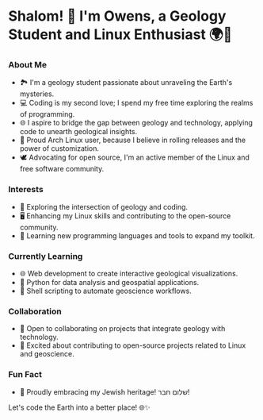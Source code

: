 # Shalom! 👋 I'm Owens, a Geology Student and Linux Enthusiast 🌍🐧

### About Me
- 🏞️ I'm a geology student passionate about unraveling the Earth's mysteries.
- 💻 Coding is my second love; I spend my free time exploring the realms of programming.
- 🌐 I aspire to bridge the gap between geology and technology, applying code to unearth geological insights.
- 🐧 Proud Arch Linux user, because I believe in rolling releases and the power of customization.
- 🕊️ Advocating for open source, I'm an active member of the Linux and free software community.

### Interests
- 🚀 Exploring the intersection of geology and coding.
- 🖥️ Enhancing my Linux skills and contributing to the open-source community.
- 🌱 Learning new programming languages and tools to expand my toolkit.

### Currently Learning
- 🌐 Web development to create interactive geological visualizations.
- 🐍 Python for data analysis and geospatial applications.
- 🐚 Shell scripting to automate geoscience workflows.

### Collaboration
- 👬 Open to collaborating on projects that integrate geology with technology.
- 🤝 Excited about contributing to open-source projects related to Linux and geoscience.

### Fun Fact
- 🕎 Proudly embracing my Jewish heritage! שלום חבר!

Let's code the Earth into a better place! 🌐✨


<!---
Owensuwu/Owensuwu is a ✨ special ✨ repository because its `README.md` (this file) appears on your GitHub profile.
You can click the Preview link to take a look at your changes.
--->
